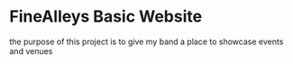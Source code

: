 FineAlleys Basic Website
========================

the purpose of this project is to give my band a place to showcase events and venues